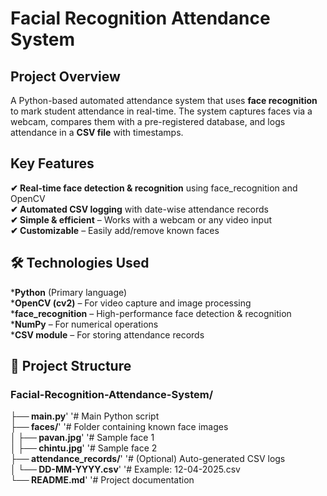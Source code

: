 # Facial Recognition Attendance System
## Project Overview
A Python-based automated attendance system that uses **face recognition** to mark student attendance in real-time. The system captures faces via a webcam, compares them with a pre-registered database, and logs attendance in a **CSV file** with timestamps.
## Key Features
**✔ Real-time face detection & recognition** using face_recognition and OpenCV<br>
**✔ Automated CSV logging** with date-wise attendance records<br>
**✔ Simple & efficient** – Works with a webcam or any video input<br>
**✔ Customizable** – Easily add/remove known faces<br>
## 🛠 Technologies Used
***Python** (Primary language)<br>
***OpenCV (cv2)** – For video capture and image processing<br>
***face_recognition** – High-performance face detection & recognition<br>
***NumPy** – For numerical operations<br>
***CSV module** – For storing attendance records<br>
## 📂 Project Structure
### Facial-Recognition-Attendance-System/ ###
**├── main.py**'               '# Main Python script  
**├── faces/**'                '# Folder containing known face images  
**│   ├── pavan.jpg**'         '# Sample face 1  
**│   ├── chintu.jpg**'        '# Sample face 2   
**├── attendance_records/**'   '# (Optional) Auto-generated CSV logs  
**│   └── DD-MM-YYYY.csv**'    '# Example: 12-04-2025.csv  
**└── README.md**'             '# Project documentation  
